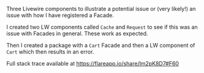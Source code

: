 Three Livewire components to illustrate a potential issue or (very likely!) an issue with how I have registered a Facade.

I created two LW components called `Cache` and `Request` to see if this was an issue with Facades in general. These work as expected.

Then I created a package with a `Cart` Facade and then a LW component of `Cart` which then results in an error.

Full stack trace available at https://flareapp.io/share/lm2pK8D7#F60
